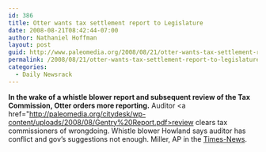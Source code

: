 ```yaml
---
id: 386
title: Otter wants tax settlement report to Legislature
date: 2008-08-21T08:42:44-07:00
author: Nathaniel Hoffman
layout: post
guid: http://www.paleomedia.org/2008/08/21/otter-wants-tax-settlement-report-to-legislature/
permalink: /2008/08/21/otter-wants-tax-settlement-report-to-legislature/
categories:
  - Daily Newsrack
---
```

**In the wake of a whistle blower report and subsequent review of the Tax Commission, Otter orders more reporting.** Auditor <a href="http://paleomedia.org/citydesk/wp-content/uploads/2008/08/Gentry%20Report.pdf>review</a> clears tax commissioners of wrongdoing. Whistle blower Howland says auditor has conflict and gov&#8217;s suggestions not enough. Miller, AP in the [Times-News](http://www.magicvalley.com/articles/2008/08/21/ap-state-id/d92mcufg0.txt).